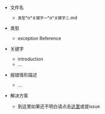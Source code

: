 * 文件名
    * `类型`^o^`关键字一`^o^`关键字二`.md

* 类型
    * exception Reference

* 关键字
    * introduction
    * ...

* 报错情形描述
    * ...

* 解决方案
    * 到这里如果还不明白请点击[这里](../solution/ExceptionTemplate^w^solution1.md)或提issue